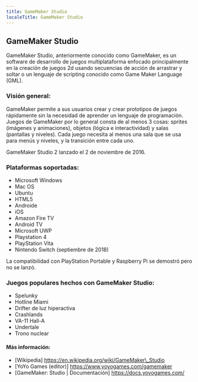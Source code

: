 ```yaml
---
title: GameMaker Studio
localeTitle: GameMaker Studio
---
```

## GameMaker Studio

GameMaker Studio, anteriormente conocido como GameMaker, es un software de desarrollo de juegos multiplataforma enfocado principalmente en la creación de juegos 2d usando secuencias de acción de arrastrar y soltar o un lenguaje de scripting conocido como Game Maker Language (GML).

### Visión general:

GameMaker permite a sus usuarios crear y crear prototipos de juegos rápidamente sin la necesidad de aprender un lenguaje de programación. Juegos de GameMaker por lo general consta de al menos 3 cosas: sprites (imágenes y animaciones), objetos (lógica e interactividad) y salas (pantallas y niveles). Cada juego necesita al menos una sala que se usa para menús y niveles, y la transición entre cada uno.

GameMaker Studio 2 lanzado el 2 de noviembre de 2016.

### Plataformas soportadas:

*   Microsoft Windows
*   Mac OS
*   Ubuntu
*   HTML5
*   Androide
*   iOS
*   Amazon Fire TV
*   Android TV
*   Microsoft UWP
*   Playstation 4
*   PlayStation Vita
*   Nintendo Switch (septiembre de 2018)

La compatibilidad con PlayStation Portable y Raspberry Pi se demostró pero no se lanzó.

### Juegos populares hechos con GameMaker Studio:

*   Spelunky
*   Hotline Miami
*   Drifter de luz hiperactiva
*   Crashlands
*   VA-11 Hall-A
*   Undertale
*   Trono nuclear

#### Más información:

*   \[Wikipedia\] https://en.wikipedia.org/wiki/GameMaker\_Studio
*   \[YoYo Games (editor)\] https://www.yoyogames.com/gamemaker
*   \[GameMaker: Studio | Documentación\] https://docs.yoyogames.com/